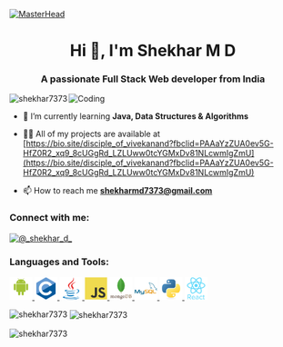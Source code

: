 [![MasterHead](https://i.pinimg.com/originals/75/e7/ef/75e7ef7aa27009befb076509382b86b8.gif)](https://Shekhar7373.io)

<h1 align="center">Hi 👋, I'm Shekhar M D</h1>
<h3 align="center">A passionate Full Stack Web developer from India</h3>
<img align="right" alt="Coding" width="400" src="https://i.pinimg.com/originals/75/e7/ef/75e7ef7aa27009befb076509382b86b8.gif">

<p align="left"> <img src="https://komarev.com/ghpvc/?username=shekhar7373&label=Profile%20views&color=0e75b6&style=flat" alt="shekhar7373" /> </p>

- 🌱 I’m currently learning **Java, Data Structures & Algorithms**

- 👨‍💻 All of my projects are available at [https://bio.site/disciple_of_vivekanand?fbclid=PAAaYzZUA0ev5G-HfZ0R2_xq9_8cUGgRd_LZLUww0tcYGMxDv81NLcwmIgZmU](https://bio.site/disciple_of_vivekanand?fbclid=PAAaYzZUA0ev5G-HfZ0R2_xq9_8cUGgRd_LZLUww0tcYGMxDv81NLcwmIgZmU)

- 📫 How to reach me **shekharmd7373@gmail.com**

<h3 align="left">Connect with me:</h3>
<p align="left">
<a href="https://instagram.com/@_shekhar_d_" target="blank"><img align="center" src="https://raw.githubusercontent.com/rahuldkjain/github-profile-readme-generator/master/src/images/icons/Social/instagram.svg" alt="@_shekhar_d_" height="30" width="40" /></a>
</p>

<h3 align="left">Languages and Tools:</h3>
<p align="left"> <a href="https://developer.android.com" target="_blank" rel="noreferrer"> <img src="https://raw.githubusercontent.com/devicons/devicon/master/icons/android/android-original-wordmark.svg" alt="android" width="40" height="40"/> </a> <a href="https://www.cprogramming.com/" target="_blank" rel="noreferrer"> <img src="https://raw.githubusercontent.com/devicons/devicon/master/icons/c/c-original.svg" alt="c" width="40" height="40"/> </a> <a href="https://www.java.com" target="_blank" rel="noreferrer"> <img src="https://raw.githubusercontent.com/devicons/devicon/master/icons/java/java-original.svg" alt="java" width="40" height="40"/> </a> <a href="https://developer.mozilla.org/en-US/docs/Web/JavaScript" target="_blank" rel="noreferrer"> <img src="https://raw.githubusercontent.com/devicons/devicon/master/icons/javascript/javascript-original.svg" alt="javascript" width="40" height="40"/> </a> <a href="https://www.mongodb.com/" target="_blank" rel="noreferrer"> <img src="https://raw.githubusercontent.com/devicons/devicon/master/icons/mongodb/mongodb-original-wordmark.svg" alt="mongodb" width="40" height="40"/> </a> <a href="https://www.mysql.com/" target="_blank" rel="noreferrer"> <img src="https://raw.githubusercontent.com/devicons/devicon/master/icons/mysql/mysql-original-wordmark.svg" alt="mysql" width="40" height="40"/> </a> <a href="https://www.python.org" target="_blank" rel="noreferrer"> <img src="https://raw.githubusercontent.com/devicons/devicon/master/icons/python/python-original.svg" alt="python" width="40" height="40"/> </a> <a href="https://reactjs.org/" target="_blank" rel="noreferrer"> <img src="https://raw.githubusercontent.com/devicons/devicon/master/icons/react/react-original-wordmark.svg" alt="react" width="40" height="40"/> </a> </p>

<p><img align="left" src="https://github-readme-stats.vercel.app/api/top-langs?username=shekhar7373&show_icons=true&locale=en&layout=compact" alt="shekhar7373" /></p>

<p>&nbsp;<img align="center" src="https://github-readme-stats.vercel.app/api?username=shekhar7373&show_icons=true&locale=en" alt="shekhar7373" /></p>

<p><img align="center" src="https://github-readme-streak-stats.herokuapp.com/?user=shekhar7373&" alt="shekhar7373" /></p>
